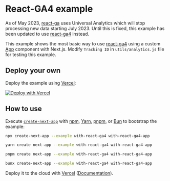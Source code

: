 # React-GA4 example

As of May 2023, [react-ga](https://github.com/react-ga/react-ga/issues/541) uses Universal Analytics which will stop processing new data starting July 2023. Until this is fixed, this example has been updated to use [react-ga4](https://github.com/codler/react-ga4) instead.

This example shows the most basic way to use [react-ga4](https://github.com/codler/react-ga4) using a custom [App](https://github.com/vercel/next.js#custom-app)
component with Next.js. Modify `Tracking ID` in `utils/analytics.js` file for testing this example.

## Deploy your own

Deploy the example using [Vercel](https://vercel.com?utm_source=github&utm_medium=readme&utm_campaign=next-example):

[![Deploy with Vercel](https://vercel.com/button)](https://vercel.com/new/clone?repository-url=https://github.com/vercel/next.js/tree/canary/examples/with-react-ga&project-name=with-react-ga&repository-name=with-react-ga)

## How to use

Execute [`create-next-app`](https://github.com/vercel/next.js/tree/canary/packages/create-next-app) with [npm](https://docs.npmjs.com/cli/init), [Yarn](https://yarnpkg.com/lang/en/docs/cli/create/), [pnpm](https://pnpm.io), or [Bun](https://bun.sh/docs/cli/bunx) to bootstrap the example:

```bash
npx create-next-app --example with-react-ga4 with-react-ga4-app
```

```bash
yarn create next-app --example with-react-ga4 with-react-ga4-app
```

```bash
pnpm create next-app --example with-react-ga4 with-react-ga4-app
```

```bash
bunx create-next-app --example with-react-ga4 with-react-ga4-app
```

Deploy it to the cloud with [Vercel](https://vercel.com/new?utm_source=github&utm_medium=readme&utm_campaign=next-example) ([Documentation](https://nextjs.org/docs/deployment)).
